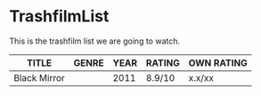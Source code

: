 # TrashfilmList
This is the trashfilm list we are going to watch.

| TITLE             | GENRE                     | YEAR | RATING | OWN RATING   |
|-------------------|---------------------------|------|--------|--------------|
| Black Mirror      |                           | 2011 | 8.9/10 | x.x/xx       |
